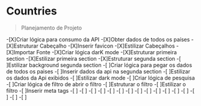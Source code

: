 # Countries





> Planejamento de Projeto 

-[X]Criar lógica para consumo da API
-[X]Obter dados de todos os países
-[X]Estruturar Cabeçalho
-[X]Inserir favicon
-[X]Estilizar Cabeçalhos
-[X]Importar Fonte
-[X]Criar lógica darK mode
-[X]Estruturar primeira section 
-[X]Estilizar primeira section 
-[X]Estruturar segunda section 
-[ ]Estilizar background segunda section 
-[ ]Criar lógica para pegar os dados de todos os paises
-[ ]Inserir dados da api na segunda section
-[ ]Estilizar os dados da Api exibidos
-[ ]Estilizar dark mode
-[ ]Criar lógica de pesquisa
-[ ]Criar lógica de filtro de abrir o filtro
-[ ]Estruturar o filtro
-[ ]Estilizar o filtro
-[ ]Inserir meta tags
-[ ]
-[ ]
-[ ]
-[ ]
-[ ]
-[ ]
-[ ]
-[ ]
-[ ]
-[ ]
-[ ]
-[ ]
-[ ]
-[ ]
-[ ]
-[ ]
